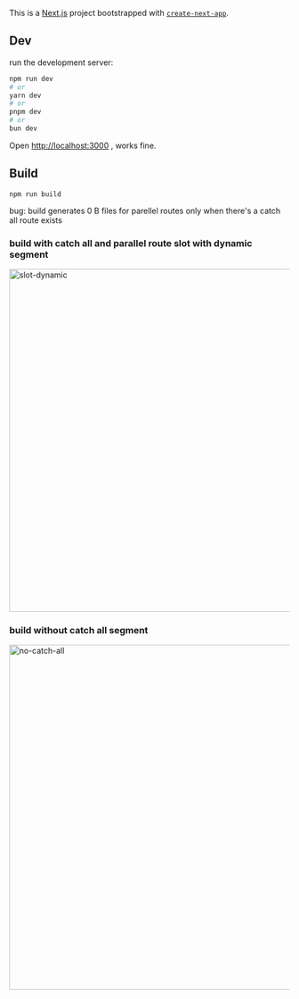 This is a [Next.js](https://nextjs.org) project bootstrapped with [`create-next-app`](https://nextjs.org/docs/app/api-reference/cli/create-next-app).

## Dev 

 run the development server:

```bash
npm run dev
# or
yarn dev
# or
pnpm dev
# or
bun dev
```

Open [http://localhost:3000](http://localhost:3000) , works fine.

## Build
```npm run build```

bug: build generates 0 B files for parellel routes only when there's a catch all route exists

### build with catch all and parallel route slot with dynamic segment

<img width="615" alt="slot-dynamic" src="https://github.com/user-attachments/assets/e33bc660-b0f0-482b-a1b9-0f76b9d14104" />

### build without catch all segment

<img width="619" alt="no-catch-all" src="https://github.com/user-attachments/assets/2e891e33-5563-481c-b717-9cb9d13bf473" />
